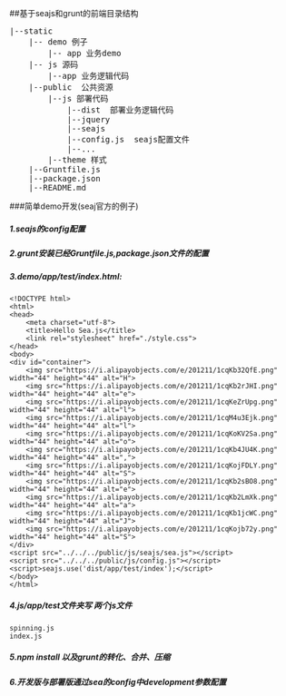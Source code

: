 ##基于seajs和grunt的前端目录结构
<pre>
|--static
    |-- demo 例子
        |-- app 业务demo
    |-- js 源码
        |--app 业务逻辑代码
    |--public  公共资源
        |--js 部署代码
            |--dist  部署业务逻辑代码
            |--jquery 
            |--seajs
            |--config.js  seajs配置文件
            |--...
        |--theme 样式
    |--Gruntfile.js
    |--package.json
    |--README.md
</pre>

###简单demo开发(seaj官方的例子)

##### 1.seajs的config配置

##### 2.grunt安装已经Gruntfile.js,package.json文件的配置

##### 3.demo/app/test/index.html:
    
    <!DOCTYPE html>
    <html>
    <head>
        <meta charset="utf-8">
        <title>Hello Sea.js</title>
        <link rel="stylesheet" href="./style.css">
    </head>
    <body>
    <div id="container">
        <img src="https://i.alipayobjects.com/e/201211/1cqKb32QfE.png" width="44" height="44" alt="H">
        <img src="https://i.alipayobjects.com/e/201211/1cqKb2rJHI.png" width="44" height="44" alt="e">
        <img src="https://i.alipayobjects.com/e/201211/1cqKeZrUpg.png" width="44" height="44" alt="l">
        <img src="https://i.alipayobjects.com/e/201211/1cqM4u3Ejk.png" width="44" height="44" alt="l">
        <img src="https://i.alipayobjects.com/e/201211/1cqKoKV2Sa.png" width="44" height="44" alt="o">
        <img src="https://i.alipayobjects.com/e/201211/1cqKb4JU4K.png" width="44" height="44" alt=",">
        <img src="https://i.alipayobjects.com/e/201211/1cqKojFDLY.png" width="44" height="44" alt="S">
        <img src="https://i.alipayobjects.com/e/201211/1cqKb2sBO8.png" width="44" height="44" alt="e">
        <img src="https://i.alipayobjects.com/e/201211/1cqKb2LmXk.png" width="44" height="44" alt="a">
        <img src="https://i.alipayobjects.com/e/201211/1cqKb1jcWC.png" width="44" height="44" alt="J">
        <img src="https://i.alipayobjects.com/e/201211/1cqKojb72y.png" width="44" height="44" alt="S">
    </div>
    <script src="../../../public/js/seajs/sea.js"></script>
    <script src="../../../public/js/config.js"></script>
    <script>seajs.use('dist/app/test/index');</script>
    </body>
    </html>

##### 4.js/app/test文件夹写 两个js文件 
    spinning.js 
    index.js

##### 5.npm install 以及grunt的转化、合并、压缩

##### 6.开发版与部署版通过sea的config中development参数配置


    
